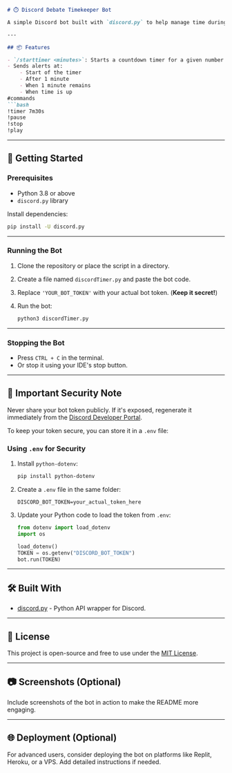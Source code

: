 ```markdown
# ⏱️ Discord Debate Timekeeper Bot

A simple Discord bot built with `discord.py` to help manage time during debate speeches. It announces when a speech starts, when 1 minute has passed, when only 1 minute remains, and when the time is up.

---

## 📦 Features

- `/starttimer <minutes>`: Starts a countdown timer for a given number of minutes.
- Sends alerts at:
    - Start of the timer
    - After 1 minute
    - When 1 minute remains
    - When time is up
#commands
```bash
!timer 7m30s
!pause
!stop
!play
```

---

## 🚀 Getting Started

### Prerequisites

- Python 3.8 or above
- `discord.py` library

Install dependencies:

```bash
pip install -U discord.py
```

---

### Running the Bot

1. Clone the repository or place the script in a directory.
2. Create a file named `discordTimer.py` and paste the bot code.
3. Replace `'YOUR_BOT_TOKEN'` with your actual bot token. (**Keep it secret!**)
4. Run the bot:

     ```bash
     python3 discordTimer.py
     ```

---

### Stopping the Bot

- Press `CTRL + C` in the terminal.
- Or stop it using your IDE's stop button.

---

## 🔐 Important Security Note

Never share your bot token publicly. If it's exposed, regenerate it immediately from the [Discord Developer Portal](https://discord.com/developers/applications).

To keep your token secure, you can store it in a `.env` file:

### Using `.env` for Security

1. Install `python-dotenv`:
     ```bash
     pip install python-dotenv
     ```

2. Create a `.env` file in the same folder:

     ```
     DISCORD_BOT_TOKEN=your_actual_token_here
     ```

3. Update your Python code to load the token from `.env`:

     ```python
     from dotenv import load_dotenv
     import os

     load_dotenv()
     TOKEN = os.getenv("DISCORD_BOT_TOKEN")
     bot.run(TOKEN)
     ```

---

## 🛠️ Built With

- [discord.py](https://discordpy.readthedocs.io/) - Python API wrapper for Discord.

---

## 📄 License

This project is open-source and free to use under the [MIT License](LICENSE).

---

## 📷 Screenshots (Optional)

Include screenshots of the bot in action to make the README more engaging.

---

## 🌐 Deployment (Optional)

For advanced users, consider deploying the bot on platforms like Replit, Heroku, or a VPS. Add detailed instructions if needed.
```
